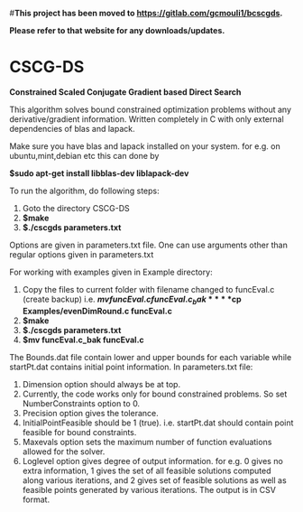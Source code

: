 #**This project has been moved to https://gitlab.com/gcmouli1/bcscgds.**

**Please refer to that website for any downloads/updates.**



# CSCG-DS
**Constrained Scaled Conjugate Gradient based Direct Search**

This algorithm solves bound constrained optimization problems without any derivative/gradient information.
Written completely in C with only external dependencies of blas and lapack.

Make sure you have blas and lapack installed on your system.
for e.g. on ubuntu,mint,debian etc this can done by

**$sudo apt-get install libblas-dev liblapack-dev**


To run the algorithm, do following steps:
  1. Goto the directory CSCG-DS
  2. **$make**
  3. **$./cscgds parameters.txt**

Options are given in parameters.txt file. 
One can use arguments other than regular options given in parameters.txt

For working with examples given in Example directory:
1. Copy the files to current folder with filename changed to funcEval.c (create backup) i.e.
**$mv funcEval.c funcEval.c_bak**
**$cp Examples/evenDimRound.c funcEval.c**
2. **$make**
3. **$./cscgds parameters.txt**
4. **$mv funcEval.c_bak funcEval.c**

The Bounds.dat file contain lower and upper bounds for each variable while startPt.dat contains initial point information.
In parameters.txt file:
1. Dimension option should always be at top.
2. Currently, the code works only for bound constrained problems. So set NumberConstraints option to 0.
3. Precision option gives the tolerance.
4. InitialPointFeasible should be 1 (true). i.e. startPt.dat should contain point feasible for bound constraints.
5. Maxevals option sets the maximum number of function evaluations allowed for the solver.
6. Loglevel option gives degree of output information. for e.g. 0 gives no extra information, 1 gives the set of all feasible solutions computed along various iterations, and 2 gives set of feasible solutions as well as feasible points generated by various iterations. The output is in CSV format.


